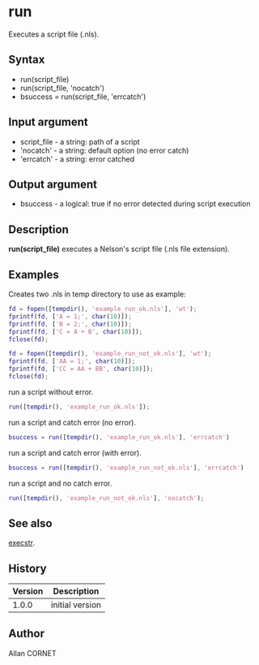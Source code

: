 

# run

Executes a script file (.nls).

## Syntax

- run(script_file)
- run(script_file, 'nocatch')
- bsuccess = run(script_file, 'errcatch')

## Input argument

 - script_file - a string: path of a script
 - 'nocatch' - a string: default option (no error catch)
 - 'errcatch' - a string: error catched

## Output argument

 - bsuccess - a logical: true if no error detected during script execution

## Description


  <p><b>run(script_file)</b> executes a Nelson's script file (.nls file extension).</p>


## Examples

Creates two .nls in temp directory to use as example:
```matlab
fd = fopen([tempdir(), 'example_run_ok.nls'], 'wt');
fprintf(fd, ['A = 1;', char(10)]);
fprintf(fd, ['B = 2;', char(10)]);
fprintf(fd, ['C = A + B', char(10)]);
fclose(fd);

fd = fopen([tempdir(), 'example_run_not_ok.nls'], 'wt');
fprintf(fd, ['AA = 1;', char(10)]);
fprintf(fd, ['CC = AA + BB', char(10)]);
fclose(fd);
```
run a script without error.
```matlab
run([tempdir(), 'example_run_ok.nls']);
```
run a script and catch error (no error).
```matlab
bsuccess = run([tempdir(), 'example_run_ok.nls'], 'errcatch')
```
run a script and catch error (with error).
```matlab
bsuccess = run([tempdir(), 'example_run_not_ok.nls'], 'errcatch')
```
run a script and no catch error.
```matlab
run([tempdir(), 'example_run_not_ok.nls'], 'nocatch');
```

## See also

[execstr](execstr.md).
## History

|Version|Description|
|------|------|
|1.0.0|initial version|


## Author

Allan CORNET



